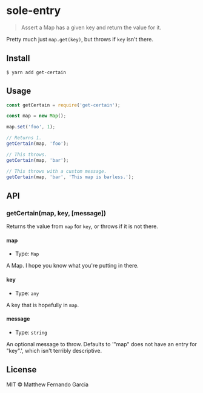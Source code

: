 # sole-entry

> Assert a Map has a given key and return the value for it.

Pretty much just `map.get(key)`, but throws if `key` isn't there.

## Install

```
$ yarn add get-certain
```

## Usage

```js
const getCertain = require('get-certain');

const map = new Map();

map.set('foo', 1);

// Returns 1.
getCertain(map, 'foo');

// This throws.
getCertain(map, 'bar');

// This throws with a custom message.
getCertain(map, 'bar', 'This map is barless.');
```

## API

### getCertain(map, key, [message])

Returns the value from `map` for `key`, or throws if it is not there.

#### map

* Type: `Map`

A Map. I hope you know what you're putting in there.

#### key

* Type: `any`

A key that is hopefully in `map`.

#### message

* Type: `string`

An optional message to throw. Defaults to '"map" does not have an entry for "key".', which isn't terribly descriptive.

## License

MIT © Matthew Fernando Garcia
